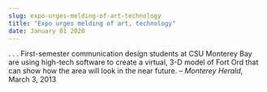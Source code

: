 ```yaml
---
slug: expo-urges-melding-of-art-technology
title: "Expo urges melding of art, technology"
date: January 01 2020
---
```


<p>. . . First-semester communication design students at CSU Monterey Bay are using high-tech software to create a virtual, 3-D model of Fort Ord that can show how the area will look in the near future. – <em>Monterey Herald</em>, March 3, 2013
</p>
